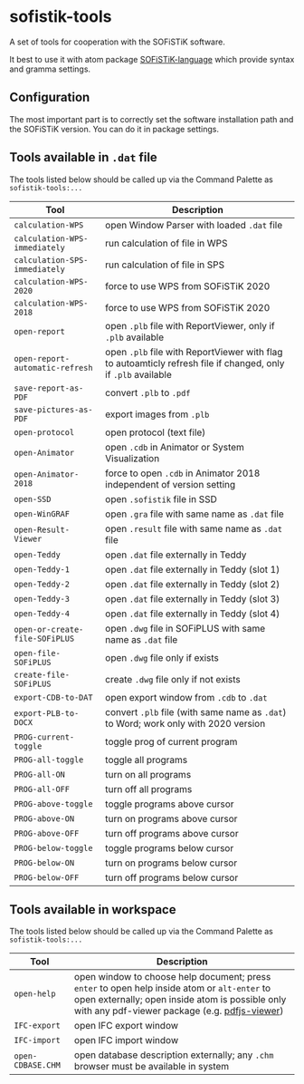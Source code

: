 # sofistik-tools

A set of tools for cooperation with the SOFiSTiK software.

It best to use it with atom package [SOFiSTiK-language](https://atom.io/packages/sofistik-language) which provide syntax and gramma settings.


## Configuration

The most important part is to correctly set the software installation path and the SOFiSTiK version. You can do it in package settings.


## Tools available in `.dat` file

The tools listed below should be called up via the Command Palette as `sofistik-tools:...`

| Tool | Description |
|-|-|
| `calculation-WPS` | open Window Parser with loaded `.dat` file |
| `calculation-WPS-immediately` | run calculation of file in WPS |
| `calculation-SPS-immediately` | run calculation of file in SPS |
| `calculation-WPS-2020` | force to use WPS from SOFiSTiK 2020 |
| `calculation-WPS-2018` | force to use WPS from SOFiSTiK 2020 |
| `open-report` | open `.plb` file with ReportViewer, only if `.plb` available |
| `open-report-automatic-refresh` | open `.plb` file with ReportViewer with flag to autoamticly refresh file if changed, only if `.plb` available |
| `save-report-as-PDF` | convert `.plb` to `.pdf` |
| `save-pictures-as-PDF` | export images from `.plb` |
| `open-protocol` | open protocol (text file) |
| `open-Animator` | open `.cdb` in Animator or System Visualization |
| `open-Animator-2018` | force to open `.cdb` in Animator 2018 independent of version setting |
| `open-SSD` | open `.sofistik` file in SSD |
| `open-WinGRAF` | open `.gra` file with same name as `.dat` file |
| `open-Result-Viewer` | open `.result` file with same name as `.dat` file |
| `open-Teddy` | open `.dat` file externally in Teddy |
| `open-Teddy-1` | open `.dat` file externally in Teddy (slot 1) |
| `open-Teddy-2` | open `.dat` file externally in Teddy (slot 2) |
| `open-Teddy-3` | open `.dat` file externally in Teddy (slot 3) |
| `open-Teddy-4` | open `.dat` file externally in Teddy (slot 4) |
| `open-or-create-file-SOFiPLUS` | open `.dwg` file in SOFiPLUS with same name as `.dat` file |
| `open-file-SOFiPLUS` | open `.dwg` file only if exists |
| `create-file-SOFiPLUS` | create `.dwg` file only if not exists |
| `export-CDB-to-DAT` | open export window from `.cdb` to `.dat` |
| `export-PLB-to-DOCX` | convert `.plb` file (with same name as `.dat`) to Word; work only with 2020 version |
| `PROG-current-toggle` | toggle prog of current program |
| `PROG-all-toggle` | toggle all programs |
| `PROG-all-ON` | turn on all programs |
| `PROG-all-OFF` | turn off all programs |
| `PROG-above-toggle` | toggle programs above cursor |
| `PROG-above-ON` | turn on programs above cursor |
| `PROG-above-OFF` | turn off programs above cursor |
| `PROG-below-toggle` | toggle programs below cursor |
| `PROG-below-ON` | turn on programs below cursor |
| `PROG-below-OFF` | turn off programs below cursor |


## Tools available in workspace

The tools listed below should be called up via the Command Palette as `sofistik-tools:...`

| Tool | Description |
|-|-|
| `open-help` | open window to choose help document; press `enter` to open help inside atom or `alt-enter` to open externally; open inside atom is possible only with any pdf-viewer package (e.g. [pdfjs-viewer](https://atom.io/packages/pdfjs-viewer)) |
| `IFC-export` | open IFC export window |
| `IFC-import` | open IFC import window |
| `open-CDBASE.CHM` | open database description externally; any `.chm` browser must be available in system |
